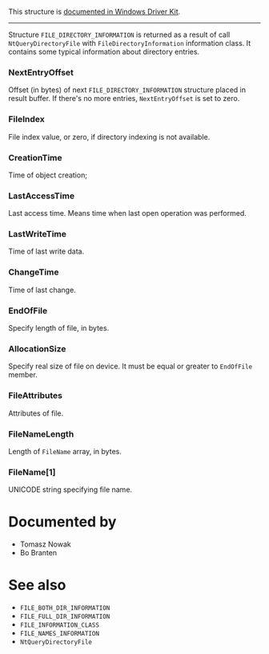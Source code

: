 This structure is [documented in Windows Driver Kit](https://learn.microsoft.com/en-us/windows-hardware/drivers/ddi/ntifs/ns-ntifs-_file_directory_information).

---

Structure `FILE_DIRECTORY_INFORMATION` is returned as a result of call `NtQueryDirectoryFile` with `FileDirectoryInformation` information class. It contains some typical information about directory entries.

### NextEntryOffset

Offset (in bytes) of next `FILE_DIRECTORY_INFORMATION` structure placed in result buffer. If there's no more entries, `NextEntryOffset` is set to zero.

### FileIndex

File index value, or zero, if directory indexing is not available.

### CreationTime

Time of object creation;

### LastAccessTime

Last access time. Means time when last open operation was performed.

### LastWriteTime

Time of last write data.

### ChangeTime

Time of last change.

### EndOfFile

Specify length of file, in bytes.

### AllocationSize

Specify real size of file on device. It must be equal or greater to `EndOfFile` member.

### FileAttributes

Attributes of file.

### FileNameLength

Length of `FileName` array, in bytes.

### FileName[1]

UNICODE string specifying file name.

# Documented by

* Tomasz Nowak
* Bo Branten

# See also

* `FILE_BOTH_DIR_INFORMATION`
* `FILE_FULL_DIR_INFORMATION`
* `FILE_INFORMATION_CLASS`
* `FILE_NAMES_INFORMATION`
* `NtQueryDirectoryFile`
